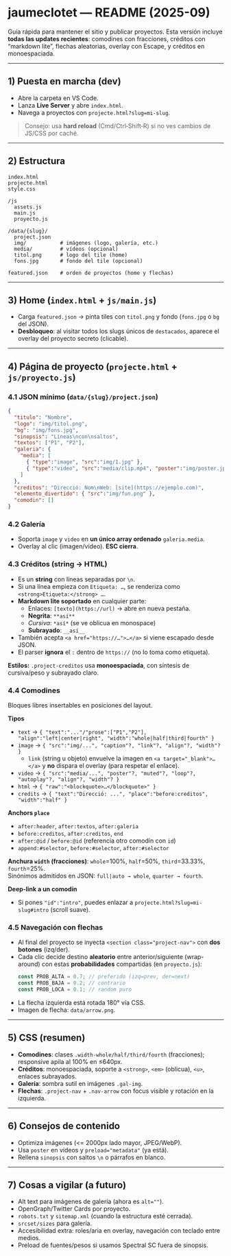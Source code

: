 # jaumeclotet — README (2025-09)

Guía rápida para mantener el sitio y publicar proyectos. Esta versión incluye **todas las updates recientes**: comodines con fracciones, créditos con “markdown lite”, flechas aleatorias, overlay con Escape, y créditos en monoespaciada.

---

## 1) Puesta en marcha (dev)
- Abre la carpeta en VS Code.
- Lanza **Live Server** y abre `index.html`.
- Navega a proyectos con `projecte.html?slug=mi-slug`.

> Consejo: usa **hard reload** (Cmd/Ctrl‑Shift‑R) si no ves cambios de JS/CSS por caché.

---

## 2) Estructura
```
index.html
projecte.html
style.css

/js
  assets.js
  main.js
  proyecto.js

/data/{slug}/
  project.json
  img/           # imágenes (logo, galería, etc.)
  media/         # vídeos (opcional)
  titol.png      # logo del tile (home)
  fons.jpg       # fondo del tile (opcional)

featured.json    # orden de proyectos (home y flechas)
```

---

## 3) Home (`index.html` + `js/main.js`)
- Carga `featured.json` → pinta tiles con `titol.png` y fondo (`fons.jpg` o `bg` del JSON).
- **Desbloqueo**: al visitar todos los slugs únicos de `destacados`, aparece el overlay del proyecto secreto (clicable).

---

## 4) Página de proyecto (`projecte.html` + `js/proyecto.js`)

### 4.1 JSON mínimo (`data/{slug}/project.json`)
```json
{
  "titulo": "Nombre",
  "logo": "img/titol.png",
  "bg": "img/fons.jpg",
  "sinopsis": "Líneas\ncon\nsaltos",
  "textos": ["P1", "P2"],
  "galeria": {
    "media": [
      { "type":"image", "src":"img/1.jpg" },
      { "type":"video", "src":"media/clip.mp4", "poster":"img/poster.jpg" }
    ]
  },
  "creditos": "Direcció: Nom\nWeb: [site](https://ejemplo.com)",
  "elemento_divertido": { "src":"img/fun.png" },
  "comodin": []
}
```

### 4.2 Galería
- Soporta `image` y `video` en **un único array ordenado** `galeria.media`.
- Overlay al clic (imagen/vídeo). **ESC cierra**.

### 4.3 Créditos (string → HTML)
- Es un **string** con líneas separadas por `\n`.
- Si una línea empieza con `Etiqueta: …`, se renderiza como `<strong>Etiqueta:</strong> …`.
- **Markdown lite soportado** en cualquier parte:
  - Enlaces: `[texto](https://url)` → abre en nueva pestaña.
  - **Negrita**: `**así**`
  - *Cursiva*: `*así*` (se ve oblicua en monospace)
  - __Subrayado__: `__así__`
- También acepta `<a href="https://…">…</a>` si viene escapado desde JSON.
- El parser **ignora** el `:` dentro de `https://` (no lo toma como etiqueta).

**Estilos:** `.project-creditos` usa **monoespaciada**, con síntesis de cursiva/peso y subrayado claro.

### 4.4 Comodines
Bloques libres insertables en posiciones del layout.

**Tipos**
- `text` → `{ "text":"..."/"prose":["P1","P2"], "align":"left|center|right", "width":"whole|half|third|fourth" }`
- `image` → `{ "src":"img/...", "caption"?, "link"?, "align"?, "width"? }`  
  - `link` (string u objeto) envuelve la imagen en `<a target="_blank">…</a>` y **no** dispara el overlay (para respetar el enlace).
- `video` → `{ "src":"media/...", "poster"?, "muted"?, "loop"?, "autoplay"?, "align"?, "width"? }`
- `html` → `{ "raw":"<blockquote>…</blockquote>" }`
- `credits` → `{ "text":"Direcció: ...", "place":"before:creditos", "width":"half" }`

**Anchors `place`**
- `after:header`, `after:textos`, `after:galeria`
- `before:creditos`, `after:creditos`, `end`
- `after:@id` / `before:@id` (referencia otro comodín con `id`)
- `append:#selector`, `before:#selector`, `after:#selector`

**Anchura `width` (fracciones)**: `whole`=100%, `half`=50%, `third`=33.33%, `fourth`=25%.  
Sinónimos admitidos en JSON: `full|auto → whole`, `quarter → fourth`.

**Deep‑link a un comodín**
- Si pones `"id":"intro"`, puedes enlazar a `projecte.html?slug=mi-slug#intro` (scroll suave).

### 4.5 Navegación con flechas
- Al final del proyecto se inyecta `<section class="project-nav">` con **dos botones** (izq/der).  
- Cada clic decide destino **aleatorio** entre anterior/siguiente (wrap-around) con estas **probabilidades** compartidas (en `proyecto.js`):
  ```js
  const PROB_ALTA = 0.7; // preferido (izq=prev, der=next)
  const PROB_BAJA = 0.2; // contrario
  const PROB_LOCA = 0.1; // random puro
  ```
- La flecha izquierda está rotada 180° vía CSS.  
- Imagen de flecha: `data/arrow.png`.

---

## 5) CSS (resumen)
- **Comodines**: clases `.width-whole/half/third/fourth` (fracciones); responsive apila al 100% en ≤640px.
- **Créditos**: monoespaciada, soporte a `<strong>`, `<em>` (oblicua), `<u>`, enlaces subrayados.
- **Galería**: sombra sutil en imágenes `.gal-img`.
- **Flechas**: `.project-nav` + `.nav-arrow` con focus visible y rotación en la izquierda.

---

## 6) Consejos de contenido
- Optimiza imágenes (<= 2000px lado mayor, JPEG/WebP).  
- Usa `poster` en vídeos y `preload="metadata"` (ya está).  
- Rellena `sinopsis` con saltos `\n` o párrafos en blanco.

---

## 7) Cosas a vigilar (a futuro)
- Alt text para imágenes de galería (ahora es `alt=""`).
- OpenGraph/Twitter Cards por proyecto.
- `robots.txt` y `sitemap.xml` (cuando la estructura esté cerrada).
- `srcset/sizes` para galería.
- Accesibilidad extra: roles/aria en overlay, navegación con teclado entre medios.
- Preload de fuentes/pesos si usamos Spectral SC fuera de sinopsis.
